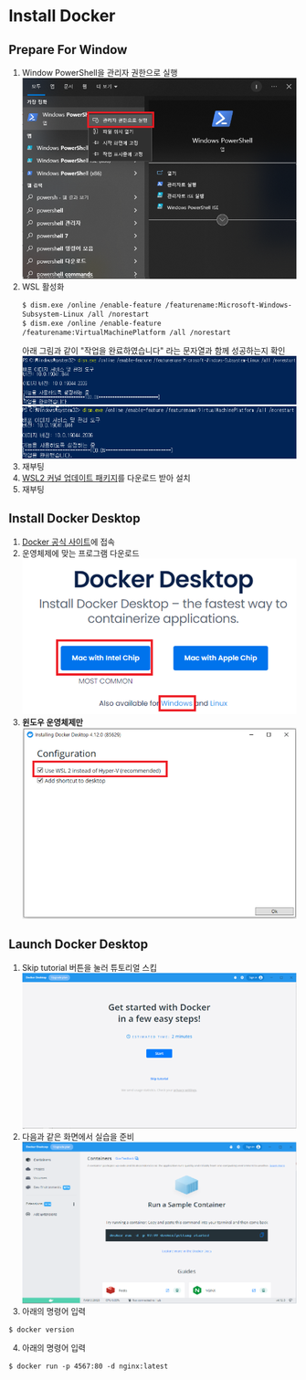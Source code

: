 # Install Docker

## Prepare For Window

1. Window PowerShell을 관리자 권한으로 실행 <br/>![POWERSHELL ADMIN](./image/powershell_admin.png)
2. WSL 활성화
    ~~~
    $ dism.exe /online /enable-feature /featurename:Microsoft-Windows-Subsystem-Linux /all /norestart
    $ dism.exe /online /enable-feature /featurename:VirtualMachinePlatform /all /norestart
    ~~~
    아래 그림과 같이 "작업을 완료하였습니다" 라는 문자열과 함께 성공하는지 확인 <br/>
    ![WSL ENABLE](./image/wsl_enable_result.png)<br/>
    ![VMP ENABLE](./image/vmp_enable_result.png)<br/>
3. 재부팅
4. [WSL2 커널 업데이트 패키지](https://wslstorestorage.blob.core.windows.net/wslblob/wsl_update_x64.msi)를 다운로드 받아 설치 
5. 재부팅
   

## Install Docker Desktop

1. [Docker 공식 사이트](https://www.docker.com/products/docker-desktop/)에 접속<br/>
2. 운영체제에 맞는 프로그램 다운로드<br/>
    ![Download Image](./image/download_board.png)
3. **윈도우 운영체제만**<br/>
    ![Enable WSL](./image/enable_wsl_while_install.png)

## Launch Docker Desktop
1. Skip tutorial 버튼을 눌러 튜토리얼 스킵<br/>
    ![Skip tutorial](./image/skip_tutorial.png)
2. 다음과 같은 화면에서 실습을 준비
    ![Docker Desktop](./image/docker_desktop.png)
3. 아래의 명령어 입력
~~~
$ docker version
~~~
4. 아래의 명령어 입력
~~~
$ docker run -p 4567:80 -d nginx:latest
~~~